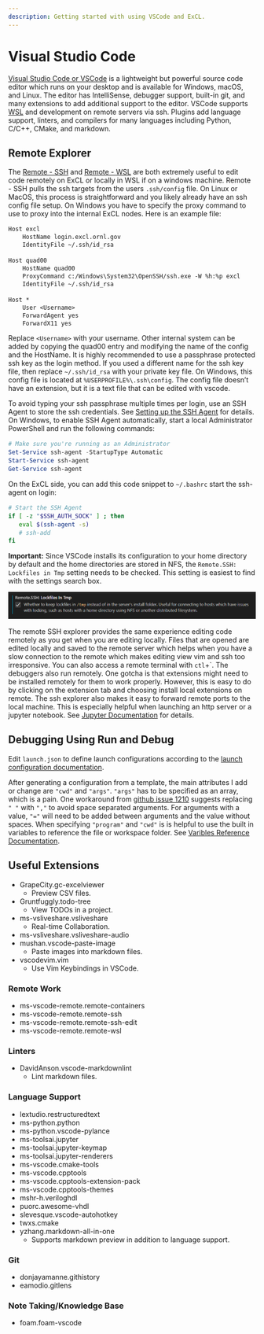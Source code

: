 ```yaml
---
description: Getting started with using VSCode and ExCL.
---
```


# Visual Studio Code

[Visual Studio Code or VSCode](https://code.visualstudio.com) is a lightweight but powerful source code editor which runs on your desktop and is available for Windows, macOS, and Linux.
The editor has IntelliSense, debugger support, built-in git, and many extensions to add additional support to the editor.
VSCode supports [WSL](https://docs.microsoft.com/en-us/windows/wsl/) and development on remote servers via ssh.
Plugins add language support, linters, and compilers for many languages including Python, C/C++, CMake, and markdown.

## Remote Explorer

The [Remote - SSH](https://marketplace.visualstudio.com/items?itemName=ms-vscode-remote.remote-ssh) and [Remote - WSL](https://marketplace.visualstudio.com/items?itemName=ms-vscode-remote.remote-wsl) are both extremely useful to edit code remotely on ExCL or locally in WSL if on a windows machine.
Remote - SSH pulls the ssh targets from the users `.ssh/config` file.
On Linux or MacOS, this process is straightforward and you likely already have an ssh config file setup.
On Windows you have to specify the proxy command to use to proxy into the internal ExCL nodes. Here is an example file:

```sshconfig
Host excl
    HostName login.excl.ornl.gov
    IdentityFile ~/.ssh/id_rsa

Host quad00
    HostName quad00
    ProxyCommand c:/Windows\System32\OpenSSH/ssh.exe -W %h:%p excl
    IdentityFile ~/.ssh/id_rsa

Host *
    User <Username>
    ForwardAgent yes
    ForwardX11 yes
```

Replace `<Username>` with your username.
Other internal system can be added by copying the quad00 entry and modifying the name of the config and the HostName.
It is highly recommended to use a passphrase protected ssh key as the login method.
If you used a different name for the ssh key file, then replace `~/.ssh/id_rsa` with your private key file.
On Windows, this config file is located at `%USERPROFILE%\.ssh\config`.
The config file doesn’t have an extension, but it is a text file that can be edited with vscode.

To avoid typing your ssh passphrase multiple times per login, use an SSH Agent to store the ssh credentials. See 
[Setting up the SSH Agent](https://code.visualstudio.com/docs/remote/troubleshooting#_setting-up-the-ssh-agent) for details. On Windows, to enable SSH Agent automatically, start a local Administrator PowerShell and run the following commands:

```powershell
# Make sure you're running as an Administrator
Set-Service ssh-agent -StartupType Automatic
Start-Service ssh-agent
Get-Service ssh-agent
```

On the ExCL side, you can add this code snippet to `~/.bashrc` start the ssh-agent on login:

```bash
# Start the SSH Agent
if [ -z "$SSH_AUTH_SOCK" ] ; then
   eval $(ssh-agent -s)
   # ssh-add
fi
```

**Important:** Since VSCode installs its configuration to your home directory by default and the home directories are stored in NFS, the `Remote.SSH: Lockfiles in Tmp` setting needs to be checked. This setting is easiest to find with the settings search box.

![Remote.SSH: Lockfiles Setting](/assets/2022-02-18-lockfiles-setting.png)

The remote SSH explorer provides the same experience editing code remotely as you get when you are editing locally.
Files that are opened are edited locally and saved to the remote server which helps when you have a slow connection to the remote which makes editing view vim and ssh too irresponsive.
You can also access a remote terminal with `ctl`+\`.
The debuggers also run remotely.
One gotcha is that extensions might need to be installed remotely for them to work properly.
However, this is easy to do by clicking on the extension tab and choosing install local extensions on remote.
The ssh explorer also makes it easy to forward remote ports to the local machine.
This is especially helpful when launching an http server or a jupyter notebook.
See [Jupyter Documentation](/quick-start-guides/jupyter-quick-start.md#Detailed-instructions-for-Windows-with-Visual-Studio-Code) for details.

## Debugging Using Run and Debug

Edit `launch.json` to define launch configurations according to the [launch configuration documentation](https://code.visualstudio.com/docs/editor/debugging#_launchjson-attributes).

After generating a configuration from a template, the main attributes I add or change are `"cwd"` and `"args"`. `"args"` has to be specified as an array, which is a pain.
One workaround from [github issue 1210](https://github.com/microsoft/vscode-cpptools/issues/1210) suggests replacing `" "` with `","` to avoid space separated arguments.
For arguments with a value, `"="` will need to be added between arguments and the value without spaces.
When specifying `"program"` and `"cwd"` is is helpful to use the built in variables to reference the file or workspace folder.
See [Varibles Reference Documentation](https://code.visualstudio.com/docs/editor/variables-reference).

## Useful Extensions

- GrapeCity.gc-excelviewer
  - Preview CSV files.
- Gruntfuggly.todo-tree
  - View TODOs in a project.
- ms-vsliveshare.vsliveshare
  - Real-time Collaboration.
- ms-vsliveshare.vsliveshare-audio
- mushan.vscode-paste-image
  - Paste images into markdown files.
- vscodevim.vim
  - Use Vim Keybindings in VSCode.

### Remote Work

- ms-vscode-remote.remote-containers
- ms-vscode-remote.remote-ssh
- ms-vscode-remote.remote-ssh-edit
- ms-vscode-remote.remote-wsl

### Linters

- DavidAnson.vscode-markdownlint
  - Lint markdown files.

### Language Support

- lextudio.restructuredtext
- ms-python.python
- ms-python.vscode-pylance
- ms-toolsai.jupyter
- ms-toolsai.jupyter-keymap
- ms-toolsai.jupyter-renderers
- ms-vscode.cmake-tools
- ms-vscode.cpptools
- ms-vscode.cpptools-extension-pack
- ms-vscode.cpptools-themes
- mshr-h.veriloghdl
- puorc.awesome-vhdl
- slevesque.vscode-autohotkey
- twxs.cmake
- yzhang.markdown-all-in-one
  - Supports markdown preview in addition to language support.

### Git

- donjayamanne.githistory
- eamodio.gitlens

### Note Taking/Knowledge Base

- foam.foam-vscode
